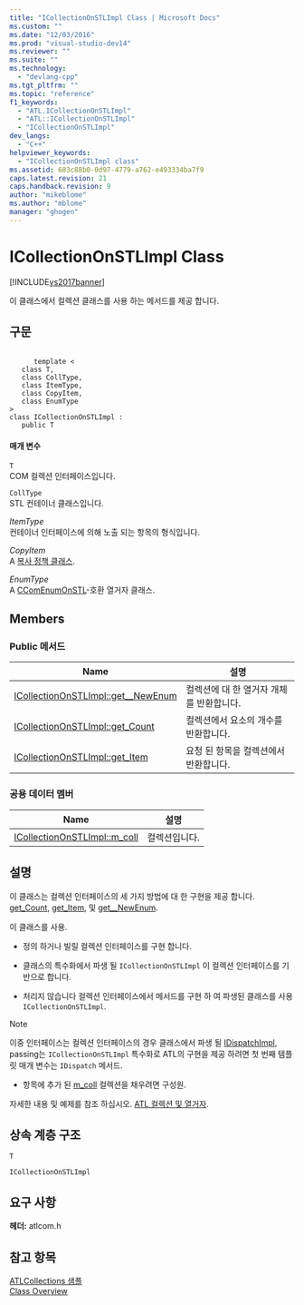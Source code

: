 ```yaml
---
title: "ICollectionOnSTLImpl Class | Microsoft Docs"
ms.custom: ""
ms.date: "12/03/2016"
ms.prod: "visual-studio-dev14"
ms.reviewer: ""
ms.suite: ""
ms.technology: 
  - "devlang-cpp"
ms.tgt_pltfrm: ""
ms.topic: "reference"
f1_keywords: 
  - "ATL.ICollectionOnSTLImpl"
  - "ATL::ICollectionOnSTLImpl"
  - "ICollectionOnSTLImpl"
dev_langs: 
  - "C++"
helpviewer_keywords: 
  - "ICollectionOnSTLImpl class"
ms.assetid: 683c88b0-0d97-4779-a762-e493334ba7f9
caps.latest.revision: 21
caps.handback.revision: 9
author: "mikeblome"
ms.author: "mblome"
manager: "ghogen"
---
```

# ICollectionOnSTLImpl Class
[!INCLUDE[vs2017banner](../../assembler/inline/includes/vs2017banner.md)]

이 클래스에서 컬렉션 클래스를 사용 하는 메서드를 제공 합니다.  
  
## 구문  
  
```  
  
      template <  
   class T,  
   class CollType,  
   class ItemType,  
   class CopyItem,  
   class EnumType  
>  
class ICollectionOnSTLImpl :  
   public T  
```  
  
#### 매개 변수  
 `T`  
 COM 컬렉션 인터페이스입니다.  
  
 `CollType`  
 STL 컨테이너 클래스입니다.  
  
 *ItemType*  
 컨테이너 인터페이스에 의해 노출 되는 항목의 형식입니다.  
  
 *CopyItem*  
 A  [복사 정책 클래스](../../atl/atl-copy-policy-classes.md).  
  
 *EnumType*  
 A  [CComEnumOnSTL](../../atl/reference/ccomenumonstl-class.md)\-호환 열거자 클래스.  
  
## Members  
  
### Public 메서드  
  
|Name|설명|  
|----------|--------|  
|[ICollectionOnSTLImpl::get\_\_NewEnum](../Topic/ICollectionOnSTLImpl::get__NewEnum.md)|컬렉션에 대 한 열거자 개체를 반환합니다.|  
|[ICollectionOnSTLImpl::get\_Count](../Topic/ICollectionOnSTLImpl::get_Count.md)|컬렉션에서 요소의 개수를 반환합니다.|  
|[ICollectionOnSTLImpl::get\_Item](../Topic/ICollectionOnSTLImpl::get_Item.md)|요청 된 항목을 컬렉션에서 반환합니다.|  
  
### 공용 데이터 멤버  
  
|Name|설명|  
|----------|--------|  
|[ICollectionOnSTLImpl::m\_coll](../Topic/ICollectionOnSTLImpl::m_coll.md)|컬렉션입니다.|  
  
## 설명  
 이 클래스는 컬렉션 인터페이스의 세 가지 방법에 대 한 구현을 제공 합니다.  [get\_Count](../Topic/ICollectionOnSTLImpl::get_Count.md),  [get\_Item](../Topic/ICollectionOnSTLImpl::get_Item.md), 및  [get\_\_NewEnum](../Topic/ICollectionOnSTLImpl::get__NewEnum.md).  
  
 이 클래스를 사용.  
  
-   정의 하거나 빌릴 컬렉션 인터페이스를 구현 합니다.  
  
-   클래스의 특수화에서 파생 될 `ICollectionOnSTLImpl` 이 컬렉션 인터페이스를 기반으로 합니다.  
  
-   처리지 않습니다 컬렉션 인터페이스에서 메서드를 구현 하 여 파생된 클래스를 사용 `ICollectionOnSTLImpl`.  
  
> [!NOTE]
>  이중 인터페이스는 컬렉션 인터페이스의 경우 클래스에서 파생 될  [IDispatchImpl](../../atl/reference/idispatchimpl-class.md), passing는 `ICollectionOnSTLImpl` 특수화로 ATL의 구현을 제공 하려면 첫 번째 템플릿 매개 변수는 `IDispatch` 메서드.  
  
-   항목에 추가 된  [m\_coll](../Topic/ICollectionOnSTLImpl::m_coll.md) 컬렉션을 채우려면 구성원.  
  
 자세한 내용 및 예제를 참조 하십시오.  [ATL 컬렉션 및 열거자](../../atl/atl-collections-and-enumerators.md).  
  
## 상속 계층 구조  
 `T`  
  
 `ICollectionOnSTLImpl`  
  
## 요구 사항  
 **헤더:**  atlcom.h  
  
## 참고 항목  
 [ATLCollections 샘플](../../top/visual-cpp-samples.md)   
 [Class Overview](../../atl/atl-class-overview.md)